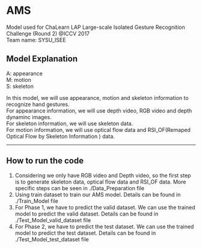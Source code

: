 # AMS
Model used for ChaLearn LAP Large-scale Isolated Gesture Recognition Challenge (Round 2) @ICCV 2017  
Team name: SYSU_ISEE

## Model Explanation
A: appearance   
M: motion  
S: skeleton  

In this model, we will use appearance, motion and skeleton information to recognize hand gestures.  
For appearance information, we will use depth video, RGB video and depth dynaminc images.  
For skeleton information, we will use skeleton data.  
For motion information, we will use optical flow data and RSI_OF(Remaped Optical Flow by Skeleton Information ) data.  


-----
## How to run the code
1. Considering we only have RGB video and Depth video, so the first step is to generate skeleton data, optical flow data and RSI_OF data.
More specific steps can be seen in ./Data_Preparation file
2. Using train dataset to train our AMS model. Details can be found in ./Train_Model file
3. For Phase 1, we have to predict the valid dataset. We can use the trained model to predict the valid dataset. Details can be found in ./Test_Model_valid_dataset file
4. For Phase 2, we have to predict the test dataset. We can use the trained model to predict the test dataset.  Details can be found in ./Test_Model_test_dataset file
